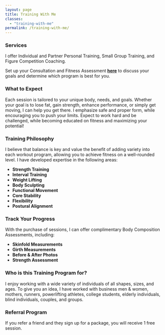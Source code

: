 ```yaml
---
layout: page
title: Training With Me
classes:
  - "training-with-me"
permalink: /training-with-me/
---
```


### Services
I offer Individual and Partner Personal Training, Small Group Training, and Figure Competition Coaching.

Set up your Consultation and Fitness Assessment [**here**](/contact) to discuss your goals and determine which program is best for you. 

### What to Expect
Each session is tailored to your unique body, needs, and goals. Whether your goal is to lose fat, gain strength, enhance performance, 
or simply get moving, I can help you get there. I emphasize safe and proper form, while encouraging you to push your 
limits. Expect to work hard and be challenged, while becoming educated on fitness and maximizing your potential! 

### Training Philosophy
I believe that balance is key and value the benefit of adding variety into each workout program, allowing you to achieve fitness on a 
well-rounded level. I have developed expertise in the following areas:

* **Strength Training**
* **Interval Training**
* **Weight Lifting**
* **Body Sculpting**
* **Functional Movement**
* **Core Stability**
* **Flexibility**
* **Postural Alignment**

### Track Your Progress
With the purchase of sessions, I can offer complimentary Body Composition Assessments, including:

* **Skinfold Measurements**
* **Girth Measurements**
* **Before & After Photos**
* **Strength Assessment**


### Who is this Training Program for?
I enjoy working with a wide variety of individuals of all shapes, sizes, and ages. To give you an idea, I 
have worked with business men & women, mothers, runners, powerlifting athletes, college students, elderly 
individuals, blind individuals, couples, and groups. 


### Referral Program
If you refer a friend and they sign up for a package, you will receive 1 free session.
